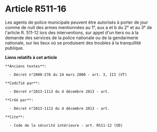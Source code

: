 # Article R511-16

Les agents de police municipale peuvent être autorisés à porter de jour comme de nuit des armes mentionnées au 1°, aux a et b
du 2° et au 3° de l'article R. 511-12 lors des interventions, sur appel d'un tiers ou à la demande des services de la police
nationale ou de la gendarmerie nationale, sur les lieux où se produisent des troubles à la tranquillité publique.

**Liens relatifs à cet article**

	**Anciens textes**:

	  - Décret n°2000-276 du 24 mars 2000 - art. 3, III (VT)

	**Codifié par**:

	  - Décret n°2013-1113 du 4 décembre 2013 - art.

	**Créé par**:

	  - Décret n°2013-1113 du 4 décembre 2013 - art.

	**Cite**:

	  - Code de la sécurité intérieure - art. R511-12 (VD)
